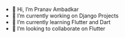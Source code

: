 - 👋 Hi, I’m Pranav Ambadkar
- 🔭 I’m currently working on Django Projects
- 🌱 I’m currently learning Flutter and Dart
- 💞️ I’m looking to collaborate on Flutter

<!---
pranavambadkar/pranavambadkar is a ✨ special ✨ repository because its `README.md` (this file) appears on your GitHub profile.
You can click the Preview link to take a look at your changes.
--->
